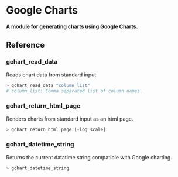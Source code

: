 # Google Charts
**A module for generating charts using Google Charts.**



## Reference


### gchart_read_data
Reads chart data from standard input.
```bash
> gchart_read_data "column_list"
# column_list: Comma separated list of column names.
```

### gchart_return_html_page
Renders charts from standard input as an html page.
```bash
> gchart_return_html_page [-log_scale]
```

### gchart_datetime_string
Returns the current datatime string compatible with Google charting.
```bash
> gchart_datetime_string
```

